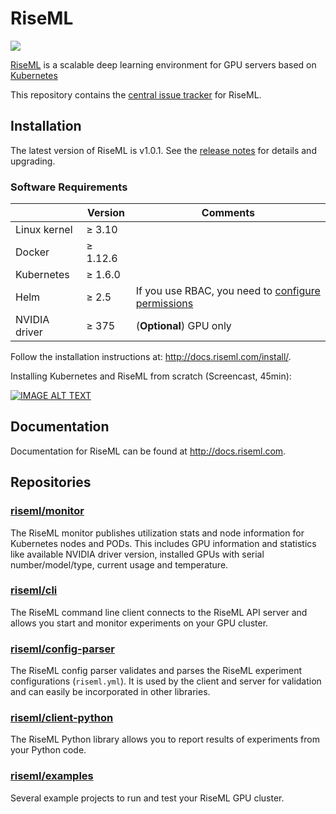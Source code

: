 # RiseML

<img src="https://cdn.riseml.com/img/banner_github_blueprint.png" />

[RiseML](https://riseml.com) is a scalable deep learning environment for GPU servers based on [Kubernetes](https://kubernetes.io)

This repository contains the [central issue tracker](https://github.com/riseml/riseml/issues) for RiseML.

## Installation

The latest version of RiseML is v1.0.1. See the [release notes](RELEASES.md#riseml-v100-20171219) for details and upgrading.

### Software Requirements

|               | Version   | Comments                |
| ------------- | --------- | ----------------------- |
| Linux kernel  | ≥ 3.10    |                         |
| Docker        | ≥ 1.12.6  |                         |
| Kubernetes    | ≥ 1.6.0   |                         |
| Helm          | ≥ 2.5     | If you use RBAC, you need to [configure permissions](http://docs.riseml.com/install/kubernetes.html#helm-setup) |
| NVIDIA driver | ≥ 375     | (**Optional**) GPU only |

Follow the installation instructions at: <http://docs.riseml.com/install/>.

Installing Kubernetes and RiseML from scratch (Screencast, 45min):

[![IMAGE ALT TEXT](http://img.youtube.com/vi/7GU1Z6TFtA0/0.jpg)](http://www.youtube.com/watch?v=7GU1Z6TFtA0 "Installing Kubernetes and RiseML from scratch")

## Documentation

Documentation for RiseML can be found at <http://docs.riseml.com>.

## Repositories

### [riseml/monitor](https://github.com/riseml/monitor)

The RiseML monitor publishes utilization stats and node information for Kubernetes nodes and PODs.
This includes GPU information and statistics like available NVIDIA driver version, installed GPUs with serial number/model/type, current  usage and temperature.

### [riseml/cli](https://github.com/riseml/cli)

The RiseML command line client connects to the RiseML API server and allows you start and monitor experiments on your GPU cluster.

### [riseml/config-parser](https://github.com/riseml/config-parser)

The RiseML config parser validates and parses the RiseML experiment configurations (`riseml.yml`).
It is used by the client and server for validation and can easily be incorporated in other libraries.

### [riseml/client-python](https://github.com/riseml/client-python)

The RiseML Python library allows you to report results of experiments from your Python code.

### [riseml/examples](https://github.com/riseml/examples)

Several example projects to run and test your RiseML GPU cluster.
